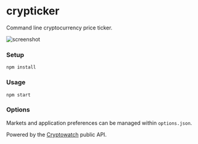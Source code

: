# crypticker
Command line cryptocurrency price ticker.

![screenshot](https://github.com/sblaurock/crypticker/raw/master/screenshot.png "Example screenshot of ticker.")

### Setup
    npm install

### Usage
    npm start

### Options
Markets and application preferences can be managed within `options.json`.

Powered by the [Cryptowatch](https://cryptowat.ch/docs/api) public API.
